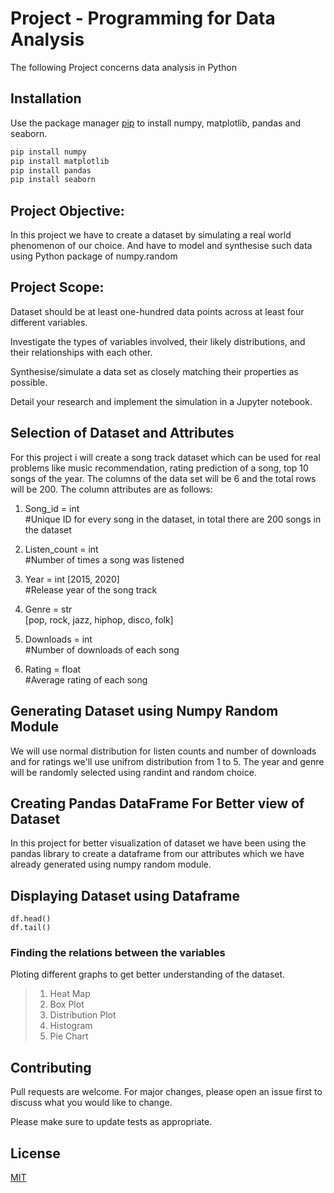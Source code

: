 # Project - Programming for Data Analysis

The following Project concerns data analysis in Python

## Installation

Use the package manager [pip](https://pip.pypa.io/en/stable/) to install numpy, matplotlib, pandas and seaborn.

```bash
pip install numpy
pip install matplotlib
pip install pandas
pip install seaborn
```
## Project Objective:
In this project we have to create a dataset by simulating a real world phenomenon of our choice. And have to model and synthesise such data using Python package of numpy.random

## Project Scope:
Dataset should be at least one-hundred data points across at least four different variables.

Investigate the types of variables involved, their likely distributions, and their relationships with each other.

Synthesise/simulate a data set as closely matching their properties as possible.

Detail your research and implement the simulation in a Jupyter notebook.

## Selection of Dataset and Attributes
For this project i will create a song track dataset which can be used for real problems like music recommendation, rating prediction of a song, top 10 songs of the year. The columns of the data set will be 6 and the total rows will be 200. The column attributes are as follows:

1. Song_id = int   
#Unique ID for every song in the dataset, in total there are 200 songs in the dataset

2. Listen_count = int   
#Number of times a song was listened

3. Year = int [2015, 2020]   
#Release year of the song track

4. Genre = str   
[pop, rock, jazz, hiphop, disco, folk]

5. Downloads = int   
#Number of downloads of each song

6. Rating = float   
#Average rating of each song

## Generating Dataset using Numpy Random Module
We will use normal distribution for listen counts and number of downloads and for ratings we'll use unifrom distribution from 1 to 5. The year and genre will be randomly selected using randint and random choice.

## Creating Pandas DataFrame For Better view of Dataset
In this project for better visualization of dataset we have been using the pandas library to create a dataframe from our attributes which we have already generated using numpy random module.


## Displaying Dataset using Dataframe

```
df.head()
df.tail()
```

### Finding the relations between the variables

Ploting different graphs to get better understanding of the dataset.

> 1. Heat Map
> 2. Box Plot
> 3. Distribution Plot
> 4. Histogram
> 5. Pie Chart


## Contributing
Pull requests are welcome. For major changes, please open an issue first to discuss what you would like to change.

Please make sure to update tests as appropriate.

## License
[MIT](https://choosealicense.com/licenses/mit/)